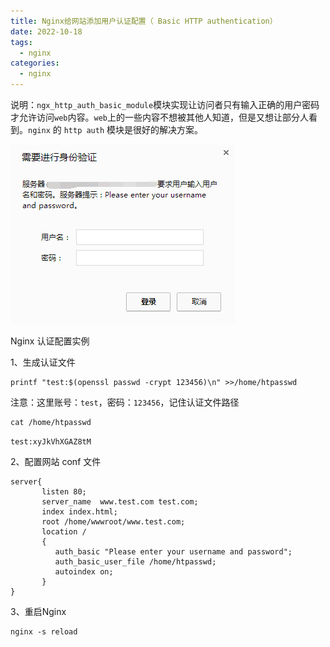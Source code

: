 ```yaml
---
title: Nginx给网站添加用户认证配置（ Basic HTTP authentication）
date: 2022-10-18
tags:
  - nginx
categories:
  - nginx
---
```


说明：`ngx_http_auth_basic_module`模块实现让访问者只有输入正确的用户密码才允许访问`web`内容。`web`上的一些内容不想被其他人知道，但是又想让部分人看到。`nginx` 的 `http auth` 模块是很好的解决方案。

![](https://raw.githubusercontent.com/tyh321/images/main/20221018105454.png)

Nginx 认证配置实例

1、生成认证文件

```
printf "test:$(openssl passwd -crypt 123456)\n" >>/home/htpasswd
```

注意：这里账号：`test`，密码：`123456`，记住认证文件路径

```
cat /home/htpasswd
```

`test:xyJkVhXGAZ8tM`

2、配置网站 conf 文件

```
server{
       listen 80;
       server_name  www.test.com test.com;
       index index.html;
       root /home/wwwroot/www.test.com;
       location /
       {
          auth_basic "Please enter your username and password";
          auth_basic_user_file /home/htpasswd;
          autoindex on;
       }
}
```

3、重启Nginx

```
nginx -s reload
```